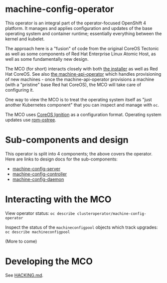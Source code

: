 # machine-config-operator

This operator is an integral part of the operator-focused OpenShift 4 platform.
It manages and applies configuration and updates of the base operating system
and container runtime; essentially everything between the kernel and kubelet.

The approach here is a "fusion" of code from the original CoreOS
Tectonic as well as some components of Red Hat Enterprise Linux Atomic Host,
as well as some fundamentally new design.

The MCO (for short) interacts closely with
both [the installer](https://github.com/openshift/installer/) as well as Red Hat
CoreOS. See also [the machine-api-operator](https://github.com/openshift/machine-api-operator)
which handles provisioning of new machines - once the machine-api-operator
provisions a machine (with a "pristine" base Red hat CoreOS), the MCO will take
care of configuring it.

One way to view the MCO is to treat the operating system itself as "just another
Kubernetes component" that you can inspect and manage with `oc`.

The MCO uses [CoreOS Ignition](https://github.com/coreos/ignition) as a configuration
format.  Operating system updates use [rpm-ostree](http://github.com/projectatomic/rpm-ostree).

# Sub-components and design

This operator is split into 4 components; the above covers
the operator.  Here are links to design docs for the sub-components:

 - [machine-config-server](docs/MachineConfigServer.md)
 - [machine-config-controller](docs/MachineConfigController.md)
 - [machine-config-daemon](docs/MachineConfigDaemon.md)

# Interacting with the MCO

View operator status:
`oc describe clusteroperator/machine-config-operator`

Inspect the status of the `machineconfigpool` objects which track upgrades:
`oc describe machineconfigpool`

(More to come)

# Developing the MCO

See [HACKING.md](HACKING.md).


